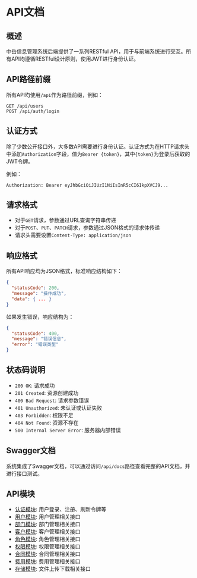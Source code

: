# API文档

## 概述

中岳信息管理系统后端提供了一系列RESTful API，用于与前端系统进行交互。所有API均遵循RESTful设计原则，使用JWT进行身份认证。

## API路径前缀

所有API均使用`/api`作为路径前缀，例如：

```
GET /api/users
POST /api/auth/login
```

## 认证方式

除了少数公开接口外，大多数API需要进行身份认证。认证方式为在HTTP请求头中添加`Authorization`字段，值为`Bearer {token}`，其中`{token}`为登录后获取的JWT令牌。

例如：

```
Authorization: Bearer eyJhbGciOiJIUzI1NiIsInR5cCI6IkpXVCJ9...
```

## 请求格式

- 对于`GET`请求，参数通过URL查询字符串传递
- 对于`POST`、`PUT`、`PATCH`请求，参数通过JSON格式的请求体传递
- 请求头需要设置`Content-Type: application/json`

## 响应格式

所有API响应均为JSON格式，标准响应结构如下：

```json
{
  "statusCode": 200,
  "message": "操作成功",
  "data": { ... }
}
```

如果发生错误，响应结构为：

```json
{
  "statusCode": 400,
  "message": "错误信息",
  "error": "错误类型"
}
```

## 状态码说明

- `200 OK`: 请求成功
- `201 Created`: 资源创建成功
- `400 Bad Request`: 请求参数错误
- `401 Unauthorized`: 未认证或认证失败
- `403 Forbidden`: 权限不足
- `404 Not Found`: 资源不存在
- `500 Internal Server Error`: 服务器内部错误

## Swagger文档

系统集成了Swagger文档，可以通过访问`/api/docs`路径查看完整的API文档，并进行接口测试。

## API模块

- [认证模块](./auth): 用户登录、注册、刷新令牌等
- [用户模块](./users): 用户管理相关接口
- [部门模块](./departments): 部门管理相关接口
- [客户模块](./customers): 客户管理相关接口
- [角色模块](./roles): 角色管理相关接口
- [权限模块](./permissions): 权限管理相关接口
- [合同模块](./contract): 合同管理相关接口
- [费用模块](./expense): 费用管理相关接口
- [存储模块](./storage): 文件上传下载相关接口 